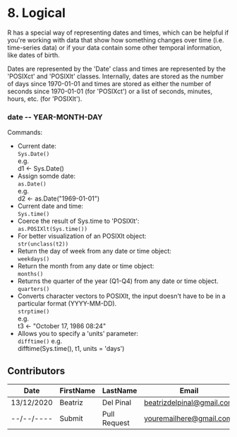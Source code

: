 # 8. Logical

R has a special way of representing dates and times, which can be helpful if
you're working with data that show how something changes over time (i.e.
time-series data) or if your data contain some other temporal information, like
dates of birth.

Dates are represented by the 'Date' class and times are represented by the
'POSIXct' and 'POSIXlt' classes. Internally, dates are stored as the number of
days since 1970-01-01 and times are stored as either the number of seconds since
1970-01-01 (for 'POSIXct') or a list of seconds, minutes, hours, etc. (for
'POSIXlt').

### date -- YEAR-MONTH-DAY

Commands:
* Current date:  
  ```Sys.Date()```  
    e.g.   
    d1 <- Sys.Date()
* Assign somde date:  
  ```as.Date()```  
    e.g.  
    d2 <- as.Date("1969-01-01")
* Current date and time:  
  ```Sys.time()```
* Coerce the result of Sys.time to 'POSIXlt':  
  ```as.POSIXlt(Sys.time())```  
* For better visualization of an POSIXlt object:  
  ```str(unclass(t2))```
* Return the day of week from any date or time object:  
  ```weekdays()```
* Return the month from any date or time object:  
  ```months()```
* Returns the quarter of the year (Q1-Q4) from any date or time object.  
  ```quarters()```
* Converts character vectors to POSIXlt, the input doesn't have to be in a particular format (YYYY-MM-DD).  
  ```strptime()```  
    e.g.  
    t3 <- "October 17, 1986 08:24"
* Allows you to specify a 'units' parameter:  
  ```difftime()```
  e.g.  
  difftime(Sys.time(), t1, units = 'days')
  
## Contributors
Date | FirstName | LastName | Email
--- | --- | --- | ---
13/12/2020 | Beatriz |  Del Pinal |  <beatrizdelpinal@gmail.com>
--/--/---- | Submit |  Pull Request | <youremailhere@gmail.com>
